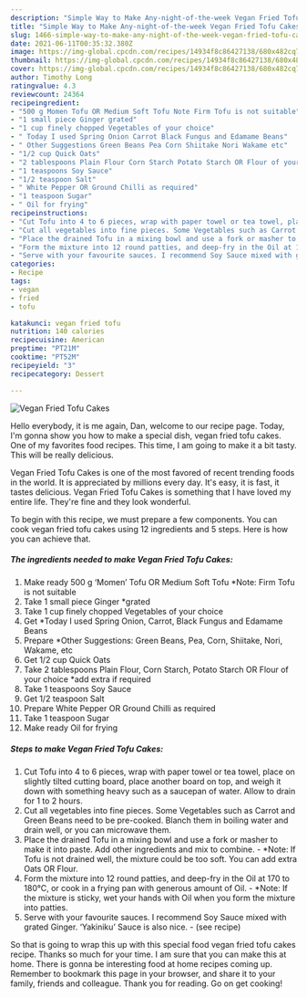 ```yaml
---
description: "Simple Way to Make Any-night-of-the-week Vegan Fried Tofu Cakes"
title: "Simple Way to Make Any-night-of-the-week Vegan Fried Tofu Cakes"
slug: 1466-simple-way-to-make-any-night-of-the-week-vegan-fried-tofu-cakes
date: 2021-06-11T00:35:32.380Z
image: https://img-global.cpcdn.com/recipes/14934f8c86427138/680x482cq70/vegan-fried-tofu-cakes-recipe-main-photo.jpg
thumbnail: https://img-global.cpcdn.com/recipes/14934f8c86427138/680x482cq70/vegan-fried-tofu-cakes-recipe-main-photo.jpg
cover: https://img-global.cpcdn.com/recipes/14934f8c86427138/680x482cq70/vegan-fried-tofu-cakes-recipe-main-photo.jpg
author: Timothy Long
ratingvalue: 4.3
reviewcount: 24364
recipeingredient:
- "500 g Momen Tofu OR Medium Soft Tofu Note Firm Tofu is not suitable"
- "1 small piece Ginger grated"
- "1 cup finely chopped Vegetables of your choice"
- " Today I used Spring Onion Carrot Black Fungus and Edamame Beans"
- " Other Suggestions Green Beans Pea Corn Shiitake Nori Wakame etc"
- "1/2 cup Quick Oats"
- "2 tablespoons Plain Flour Corn Starch Potato Starch OR Flour of your choice add extra if required"
- "1 teaspoons Soy Sauce"
- "1/2 teaspoon Salt"
- " White Pepper OR Ground Chilli as required"
- "1 teaspoon Sugar"
- " Oil for frying"
recipeinstructions:
- "Cut Tofu into 4 to 6 pieces, wrap with paper towel or tea towel, place on slightly tilted cutting board, place another board on top, and weigh it down with something heavy such as a saucepan of water. Allow to drain for 1 to 2 hours."
- "Cut all vegetables into fine pieces. Some Vegetables such as Carrot and Green Beans need to be pre-cooked. Blanch them in boiling water and drain well, or you can microwave them."
- "Place the drained Tofu in a mixing bowl and use a fork or masher to make it into paste. Add other ingredients and mix to combine. *Note: If Tofu is not drained well, the mixture could be too soft. You can add extra Oats OR Flour."
- "Form the mixture into 12 round patties, and deep-fry in the Oil at 170 to 180℃, or cook in a frying pan with generous amount of Oil. *Note: If the mixture is sticky, wet your hands with Oil when you form the mixture into patties."
- "Serve with your favourite sauces. I recommend Soy Sauce mixed with grated Ginger. ‘Yakiniku’ Sauce is also nice.           (see recipe)"
categories:
- Recipe
tags:
- vegan
- fried
- tofu

katakunci: vegan fried tofu 
nutrition: 140 calories
recipecuisine: American
preptime: "PT21M"
cooktime: "PT52M"
recipeyield: "3"
recipecategory: Dessert

---
```



![Vegan Fried Tofu Cakes](https://img-global.cpcdn.com/recipes/14934f8c86427138/680x482cq70/vegan-fried-tofu-cakes-recipe-main-photo.jpg)

Hello everybody, it is me again, Dan, welcome to our recipe page. Today, I'm gonna show you how to make a special dish, vegan fried tofu cakes. One of my favorites food recipes. This time, I am going to make it a bit tasty. This will be really delicious.

Vegan Fried Tofu Cakes is one of the most favored of recent trending foods in the world. It is appreciated by millions every day. It's easy, it is fast, it tastes delicious. Vegan Fried Tofu Cakes is something that I have loved my entire life. They're fine and they look wonderful.




To begin with this recipe, we must prepare a few components. You can cook vegan fried tofu cakes using 12 ingredients and 5 steps. Here is how you can achieve that.

<!--inarticleads1-->

##### The ingredients needed to make Vegan Fried Tofu Cakes:

1. Make ready 500 g ‘Momen’ Tofu OR Medium Soft Tofu *Note: Firm Tofu is not suitable
1. Take 1 small piece Ginger *grated
1. Take 1 cup finely chopped Vegetables of your choice
1. Get  *Today I used Spring Onion, Carrot, Black Fungus and Edamame Beans
1. Prepare  *Other Suggestions: Green Beans, Pea, Corn, Shiitake, Nori, Wakame, etc
1. Get 1/2 cup Quick Oats
1. Take 2 tablespoons Plain Flour, Corn Starch, Potato Starch OR Flour of your choice *add extra if required
1. Take 1 teaspoons Soy Sauce
1. Get 1/2 teaspoon Salt
1. Prepare  White Pepper OR Ground Chilli as required
1. Take 1 teaspoon Sugar
1. Make ready  Oil for frying




<!--inarticleads2-->

##### Steps to make Vegan Fried Tofu Cakes:

1. Cut Tofu into 4 to 6 pieces, wrap with paper towel or tea towel, place on slightly tilted cutting board, place another board on top, and weigh it down with something heavy such as a saucepan of water. Allow to drain for 1 to 2 hours.
1. Cut all vegetables into fine pieces. Some Vegetables such as Carrot and Green Beans need to be pre-cooked. Blanch them in boiling water and drain well, or you can microwave them.
1. Place the drained Tofu in a mixing bowl and use a fork or masher to make it into paste. Add other ingredients and mix to combine. - *Note: If Tofu is not drained well, the mixture could be too soft. You can add extra Oats OR Flour.
1. Form the mixture into 12 round patties, and deep-fry in the Oil at 170 to 180℃, or cook in a frying pan with generous amount of Oil. - *Note: If the mixture is sticky, wet your hands with Oil when you form the mixture into patties.
1. Serve with your favourite sauces. I recommend Soy Sauce mixed with grated Ginger. ‘Yakiniku’ Sauce is also nice. -           (see recipe)




So that is going to wrap this up with this special food vegan fried tofu cakes recipe. Thanks so much for your time. I am sure that you can make this at home. There is gonna be interesting food at home recipes coming up. Remember to bookmark this page in your browser, and share it to your family, friends and colleague. Thank you for reading. Go on get cooking!
